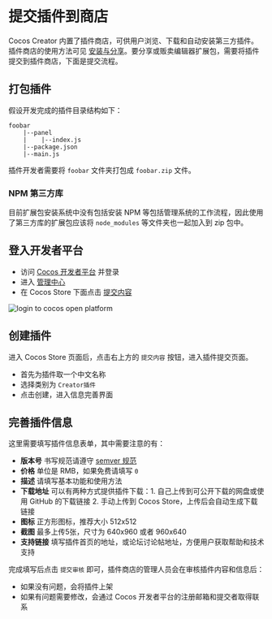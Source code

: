 # 提交插件到商店

Cocos Creator 内置了插件商店，可供用户浏览、下载和自动安装第三方插件。插件商店的使用方法可见 [安装与分享](install-and-share.md)。要分享或贩卖编辑器扩展包，需要将插件提交到插件商店，下面是提交流程。

## 打包插件

假设开发完成的插件目录结构如下：

```
foobar
    |--panel
    |    |--index.js
    |--package.json
    |--main.js
```

插件开发者需要将 `foobar` 文件夹打包成 `foobar.zip` 文件。

### NPM 第三方库

目前扩展包安装系统中没有包括安装 NPM 等包括管理系统的工作流程，因此使用了第三方库的扩展包应该将 `node_modules` 等文件夹也一起加入到 zip 包中。

## 登入开发者平台

- 访问 [Cocos 开发者平台](https://open.cocos.com) 并登录
- 进入 [管理中心](https://open.cocos.com/app)
- 在 Cocos Store 下面点击 [提交内容](https://open.cocos.com/store/name_list)

![login to cocos open platform](submit-to-store/login.jpg)

## 创建插件

进入 Cocos Store 页面后，点击右上方的 `提交内容` 按钮，进入插件提交页面。

- 首先为插件取一个中文名称
- 选择类别为 `Creator插件`
- 点击创建，进入信息完善界面

## 完善插件信息

这里需要填写插件信息表单，其中需要注意的有：

- **版本号** 书写规范请遵守 [semver 规范](http://semver.org/lang/zh-CN/)
- **价格** 单位是 RMB，如果免费请填写 `0`
- **描述** 请填写基本功能和使用方法
- **下载地址** 可以有两种方式提供插件下载：1. 自己上传到可公开下载的网盘或使用 GitHub 的下载链接 2. 手动上传到 Cocos Store，上传后会自动生成下载链接
- **图标** 正方形图标，推荐大小 512x512
- **截图** 最多上传5张，尺寸为 640x960 或者 960x640
- **支持链接** 填写插件首页的地址，或论坛讨论帖地址，方便用户获取帮助和技术支持

完成填写后点击 `提交审核` 即可，插件商店的管理人员会在审核插件内容和信息后：

- 如果没有问题，会将插件上架
- 如果有问题需要修改，会通过 Cocos 开发者平台的注册邮箱和提交者取得联系